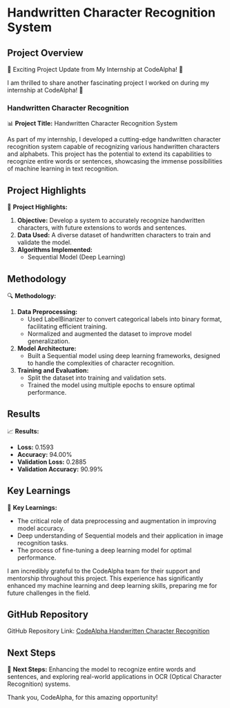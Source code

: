 # Handwritten Character Recognition System

## Project Overview
🚀 Exciting Project Update from My Internship at CodeAlpha! 🚀

I am thrilled to share another fascinating project I worked on during my internship at CodeAlpha! 🎉

### Handwritten Character Recognition

📊 **Project Title:** Handwritten Character Recognition System

As part of my internship, I developed a cutting-edge handwritten character recognition system capable of recognizing various handwritten characters and alphabets. This project has the potential to extend its capabilities to recognize entire words or sentences, showcasing the immense possibilities of machine learning in text recognition.

## Project Highlights
🌟 **Project Highlights:**
1. **Objective:** Develop a system to accurately recognize handwritten characters, with future extensions to words and sentences.
2. **Data Used:** A diverse dataset of handwritten characters to train and validate the model.
3. **Algorithms Implemented:**
   - Sequential Model (Deep Learning)

## Methodology
🔍 **Methodology:**
1. **Data Preprocessing:**
   - Used LabelBinarizer to convert categorical labels into binary format, facilitating efficient training.
   - Normalized and augmented the dataset to improve model generalization.
2. **Model Architecture:**
   - Built a Sequential model using deep learning frameworks, designed to handle the complexities of character recognition.
3. **Training and Evaluation:**
   - Split the dataset into training and validation sets.
   - Trained the model using multiple epochs to ensure optimal performance.

## Results
📈 **Results:**
- **Loss:** 0.1593 
- **Accuracy:** 94.00% 
- **Validation Loss:** 0.2885 
- **Validation Accuracy:** 90.99%

## Key Learnings
🎯 **Key Learnings:**
- The critical role of data preprocessing and augmentation in improving model accuracy.
- Deep understanding of Sequential models and their application in image recognition tasks.
- The process of fine-tuning a deep learning model for optimal performance.

I am incredibly grateful to the CodeAlpha team for their support and mentorship throughout this project. This experience has significantly enhanced my machine learning and deep learning skills, preparing me for future challenges in the field.

## GitHub Repository
GitHub Repository Link: [CodeAlpha Handwritten Character Recognition](https://lnkd.in/gFSnnWaf)

## Next Steps
🚀 **Next Steps:**
Enhancing the model to recognize entire words and sentences, and exploring real-world applications in OCR (Optical Character Recognition) systems.

Thank you, CodeAlpha, for this amazing opportunity!
